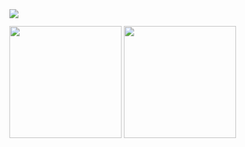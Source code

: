 <a href="https://github.com/anuraghazra/github-readme-stats">
  <img align="center" src="https://github-readme-stats.vercel.app/api?username=iha-siv&count_private=true&show_icons=true" />
</a>

<img align="center" src="https://user-images.githubusercontent.com/96272556/146868248-99b474d9-c082-4100-9b70-78db1a2b06db.png" width="200"> <img align="center" src="https://user-images.githubusercontent.com/96272556/146868251-3dec7572-d896-4fea-81d3-97d45fbec166.png" width="200">
